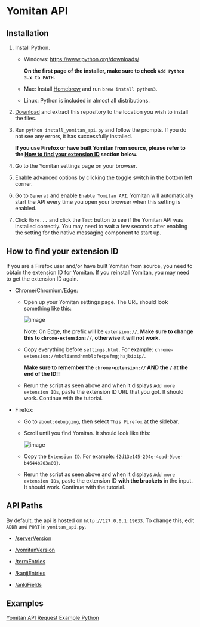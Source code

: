 # Yomitan API

## Installation

1. Install Python.

    - Windows: https://www.python.org/downloads/

        **On the first page of the installer, make sure to check `Add Python 3.x to PATH`.**

    - Mac: Install [Homebrew](https://brew.sh/) and run `brew install python3`.

    - Linux: Python is included in almost all distributions.

2. [Download](https://github.com/Kuuuube/yomitan-api/archive/master.zip) and extract this repository to the location you wish to install the files.

3. Run `python install_yomitan_api.py` and follow the prompts. If you do not see any errors, it has successfully installed.

    **If you use Firefox or have built Yomitan from source, please refer to the [How to find your extension ID](#how-to-find-your-extension-id) section below.**

4. Go to the Yomitan settings page on your browser.

5. Enable advanced options by clicking the toggle switch in the bottom left corner.

6. Go to `General` and enable `Enable Yomitan API`. Yomitan will automatically start the API every time you open your browser when this setting is enabled.

7. Click `More...` and click the `Test` button to see if the Yomitan API was installed correctly. You may need to wait a few seconds after enabling the setting for the native messaging component to start up.

## How to find your extension ID

If you are a Firefox user and/or have built Yomitan from source, you need to obtain the extension ID for Yomitan. If you reinstall Yomitan, you may need to get the extension ID again.

- Chrome/Chromium/Edge:

    - Open up your Yomitan settings page. The URL should look something like this:

        ![image](./docs/images/chrome_extension_id.png)

        Note: On Edge, the prefix will be `extension://`. **Make sure to change this to `chrome-extension://`, otherwise it will not work.**

    - Copy everything before `settings.html`. For example: `chrome-extension://mbclianmdhnmblbfecpefmgjhajbioip/`.

        **Make sure to remember the `chrome-extension://` AND the `/` at the end of the ID!!**

    - Rerun the script as seen above and when it displays `Add more extension IDs`, paste the extension ID URL that you got. It should work. Continue with the tutorial.

- Firefox:

    - Go to `about:debugging`, then select `This Firefox` at the sidebar.

    - Scroll until you find Yomitan. It should look like this:

        ![image](./docs/images/firefox_extension_id.png)

    - Copy the `Extension ID`. For example: `{2d13e145-294e-4ead-9bce-b4644b203a00}`.

    - Rerun the script as seen above and when it displays `Add more extension IDs`, paste the extension ID **with the brackets** in the input. It should work. Continue with the tutorial.

## API Paths

By default, the api is hosted on `http://127.0.0.1:19633`. To change this, edit `ADDR` and `PORT` in `yomitan_api.py`.

- [/serverVersion](./docs/api_paths/serverVersion.md)

- [/yomitanVersion](./docs/api_paths/yomitanVersion.md)

- [/termEntries](./docs/api_paths/termEntries.md)

- [/kanjiEntries](./docs/api_paths/kanjiEntries.md)

- [/ankiFields](./docs/api_paths/ankiFields.md)

## Examples

[Yomitan API Request Example Python](./request_example.py)
